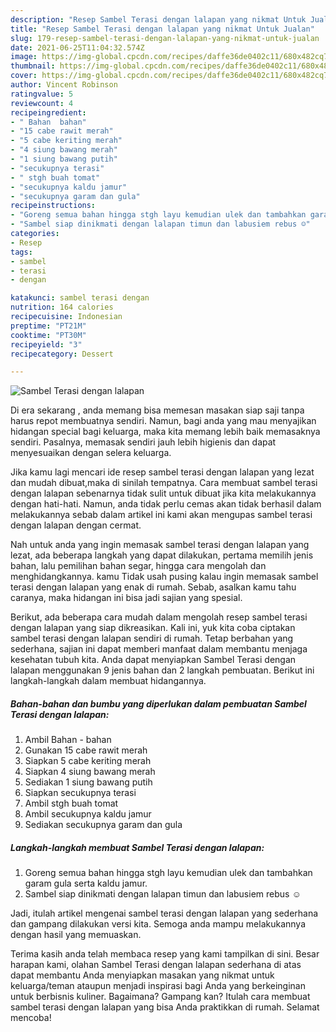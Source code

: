 ```yaml
---
description: "Resep Sambel Terasi dengan lalapan yang nikmat Untuk Jualan"
title: "Resep Sambel Terasi dengan lalapan yang nikmat Untuk Jualan"
slug: 179-resep-sambel-terasi-dengan-lalapan-yang-nikmat-untuk-jualan
date: 2021-06-25T11:04:32.574Z
image: https://img-global.cpcdn.com/recipes/daffe36de0402c11/680x482cq70/sambel-terasi-dengan-lalapan-foto-resep-utama.jpg
thumbnail: https://img-global.cpcdn.com/recipes/daffe36de0402c11/680x482cq70/sambel-terasi-dengan-lalapan-foto-resep-utama.jpg
cover: https://img-global.cpcdn.com/recipes/daffe36de0402c11/680x482cq70/sambel-terasi-dengan-lalapan-foto-resep-utama.jpg
author: Vincent Robinson
ratingvalue: 5
reviewcount: 4
recipeingredient:
- " Bahan  bahan"
- "15 cabe rawit merah"
- "5 cabe keriting merah"
- "4 siung bawang merah"
- "1 siung bawang putih"
- "secukupnya terasi"
- " stgh buah tomat"
- "secukupnya kaldu jamur"
- "secukupnya garam dan gula"
recipeinstructions:
- "Goreng semua bahan hingga stgh layu kemudian ulek dan tambahkan garam gula serta kaldu jamur."
- "Sambel siap dinikmati dengan lalapan timun dan labusiem rebus ☺️"
categories:
- Resep
tags:
- sambel
- terasi
- dengan

katakunci: sambel terasi dengan 
nutrition: 164 calories
recipecuisine: Indonesian
preptime: "PT21M"
cooktime: "PT30M"
recipeyield: "3"
recipecategory: Dessert

---
```



![Sambel Terasi dengan lalapan](https://img-global.cpcdn.com/recipes/daffe36de0402c11/680x482cq70/sambel-terasi-dengan-lalapan-foto-resep-utama.jpg)

Di era  sekarang , anda memang bisa memesan masakan siap saji tanpa harus repot membuatnya sendiri. Namun, bagi anda yang mau menyajikan hidangan special bagi keluarga, maka kita memang lebih baik memasaknya sendiri. Pasalnya, memasak sendiri jauh lebih higienis dan dapat menyesuaikan dengan selera keluarga.

Jika kamu lagi mencari ide resep sambel terasi dengan lalapan yang lezat dan mudah dibuat,maka di sinilah tempatnya. Cara membuat sambel terasi dengan lalapan  sebenarnya tidak sulit untuk dibuat jika kita melakukannya dengan hati-hati. Namun, anda tidak perlu cemas akan tidak berhasil dalam melakukannya 
sebab dalam artikel ini kami akan mengupas sambel terasi dengan lalapan dengan cermat.  



Nah untuk anda yang ingin memasak sambel terasi dengan lalapan yang lezat, ada beberapa langkah yang dapat dilakukan, pertama memilih jenis bahan, lalu pemilihan bahan segar, hingga cara mengolah dan menghidangkannya. kamu Tidak usah pusing kalau ingin memasak sambel terasi dengan lalapan yang enak di rumah. Sebab, asalkan kamu  tahu caranya, maka hidangan ini bisa jadi sajian yang spesial.

Berikut, ada beberapa cara mudah dalam mengolah resep sambel terasi dengan lalapan yang siap dikreasikan. Kali ini, yuk kita coba ciptakan sambel terasi dengan lalapan sendiri di rumah. Tetap berbahan yang sederhana, sajian ini dapat memberi manfaat dalam membantu menjaga kesehatan tubuh kita. Anda dapat menyiapkan Sambel Terasi dengan lalapan menggunakan 9 jenis bahan dan 2 langkah pembuatan. Berikut ini langkah-langkah dalam membuat hidangannya.

<!--inarticleads1-->

##### Bahan-bahan dan bumbu yang diperlukan dalam pembuatan Sambel Terasi dengan lalapan:

1. Ambil  Bahan - bahan
1. Gunakan 15 cabe rawit merah
1. Siapkan 5 cabe keriting merah
1. Siapkan 4 siung bawang merah
1. Sediakan 1 siung bawang putih
1. Siapkan secukupnya terasi
1. Ambil  stgh buah tomat
1. Ambil secukupnya kaldu jamur
1. Sediakan secukupnya garam dan gula




<!--inarticleads2-->

##### Langkah-langkah membuat Sambel Terasi dengan lalapan:

1. Goreng semua bahan hingga stgh layu kemudian ulek dan tambahkan garam gula serta kaldu jamur.
1. Sambel siap dinikmati dengan lalapan timun dan labusiem rebus ☺️




Jadi, itulah artikel mengenai  sambel terasi dengan lalapan  yang sederhana dan gampang dilakukan versi kita. Semoga anda mampu melakukannya dengan hasil yang memuaskan. 

Terima kasih anda telah membaca resep yang kami tampilkan di sini. Besar harapan kami, olahan  Sambel Terasi dengan lalapan sederhana di atas dapat membantu Anda menyiapkan masakan yang nikmat untuk keluarga/teman ataupun menjadi inspirasi bagi Anda yang berkeinginan untuk berbisnis kuliner. Bagaimana? Gampang kan? Itulah cara membuat sambel terasi dengan lalapan yang bisa Anda praktikkan di rumah. Selamat mencoba!


